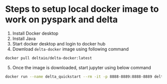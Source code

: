 # Steps to setup local docker image to work on pyspark and delta
1. Install Docker desktop 
2. Install Java
3. Start docker desktop and login to docker hub
4. Download `delta-docker` image using following command
```bash
docker pull deltaio/delta-docker:latest
```
5. Once the image is downloaded, start jupyter using below command
```bash
docker run --name delta_quickstart --rm -it -p 8888-8889:8888-8889 delta_quickstart
```